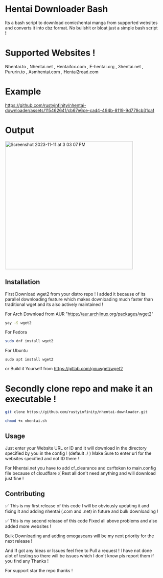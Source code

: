 # Hentai Downloader Bash
Its a bash script to download comic/hentai manga from supported websites and converts it into cbz format.
No bullshit or bloat just a simple bash script !

# Supported Websites !
Nhentai.to , Nhentai.net , Hentaifox.com ,  E-hentai.org , 3hentai.net , Pururin.to ,  Asmhentai.com , Hentai2read.com

# Example



https://github.com/rustyinfinity/nhentai-downloader/assets/115462641/cb67e6ce-cad4-494b-8119-9d779cb31caf





# Output

<img width="417" alt="Screenshot 2023-11-11 at 3 03 07 PM" src="https://github.com/rustyinfinity/nhentai-downloader/assets/115462641/9529e29c-e721-4bfb-81d7-ca365eabda00">


## Installation
First Download wget2 from your distro repo ! I added it because of its parallel downloading feature which makes downloading much faster than traditional wget and its also actively maintained ! 

For Arch
Download from AUR "https://aur.archlinux.org/packages/wget2"
```bash
yay -S wget2
```
For Fedora
```bash
sudo dnf install wget2
```
For Ubuntu
```
sudo apt install wget2
```

or Build it Yourself from https://gitlab.com/gnuwget/wget2


# Secondly clone repo and make it an executable !

```bash
git clone https://github.com/rustyinfinity/nhentai-downloader.git
```
```bash
chmod +x nhentai.sh
```

## Usage

Just enter your Website URL or  ID and it will download in the  directory specified by you in the config ! (default ./ ) 
Make Sure to enter url for the websites specified and not ID there !

For Nhentai.net you have to add cf_clearance and csrftoken to main.config file because of cloudflare :(
Rest all don't need anything and will download just fine !


## Contributing

✅ This is my first release of this code I will be obviously updating it and fixing it and adding nhentai (.com and .net) in future and bulk downloading !

✅ This is my second release of this code Fixed all above problems and also added more websites !

Bulk Downloading  and adding omegascans will be my next priority for the next release !

And If got any Ideas or Issues feel free to Pull a request !
I have not done alot of testing so there will be issues which I don't know pls report them if you find any  Thanks !

For support star the repo thanks !
